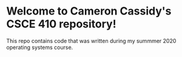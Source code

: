 # Welcome to Cameron Cassidy's CSCE 410 repository! 
This repo contains code that was written during my summmer 2020 operating systems course. 
